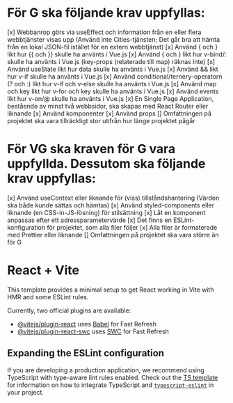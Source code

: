 # För G ska följande krav uppfyllas:

[x] Webbanrop görs via useEffect och information från en eller flera webbtjänster visas upp (Använd inte Cities-tjänsten; Det går bra att hämta från en lokal JSON-fil istället för en extern webbtjänst)
[x] Använd { och } likt hur {{ och }} skulle ha använts i Vue.js
[x] Använd { och } likt hur v-bind/: skulle ha använts i Vue.js (key-props (relaterade till map) räknas inte)
[x] Använd useState likt hur data skulle ha använts i Vue.js
[x] Använd && likt hur v-if skulle ha använts i Vue.js
[x] Använd conditional/ternery-operatorn (? och :) likt hur v-if och v-else skulle ha använts i Vue.js
[x] Använd map och key likt hur v-for och key skulle ha använts i Vue.js
[x] Använd events likt hur v-on/@ skulle ha använts i Vue.js
[x] En Single Page Application, bestående av minst två webbsidor, ska skapas med React Router eller liknande
[x] Använd komponenter
[x] Använd props
[] Omfattningen på projektet ska vara tillräckligt stor utifrån hur länge projektet pågår

# För VG ska kraven för G vara uppfyllda. Dessutom ska följande krav uppfyllas:

[x] Använd useContext eller liknande för (viss) tillståndshantering (Värden ska både kunde sättas och hämtas)
[x] Använd styled-components eller liknande (en CSS-in-JS-lösning) för stilsättning
[x] Låt en komponent anpassas efter ett adressparametervärde
[x] Det finns en ESLint-konfiguration för projektet, som alla filer följer
[x] Alla filer är formaterade med Prettier eller liknande
[] Omfattningen på projektet ska vara större än för G

# React + Vite

This template provides a minimal setup to get React working in Vite with HMR and some ESLint rules.

Currently, two official plugins are available:

- [@vitejs/plugin-react](https://github.com/vitejs/vite-plugin-react/blob/main/packages/plugin-react) uses [Babel](https://babeljs.io/) for Fast Refresh
- [@vitejs/plugin-react-swc](https://github.com/vitejs/vite-plugin-react/blob/main/packages/plugin-react-swc) uses [SWC](https://swc.rs/) for Fast Refresh

## Expanding the ESLint configuration

If you are developing a production application, we recommend using TypeScript with type-aware lint rules enabled. Check out the [TS template](https://github.com/vitejs/vite/tree/main/packages/create-vite/template-react-ts) for information on how to integrate TypeScript and [`typescript-eslint`](https://typescript-eslint.io) in your project.
